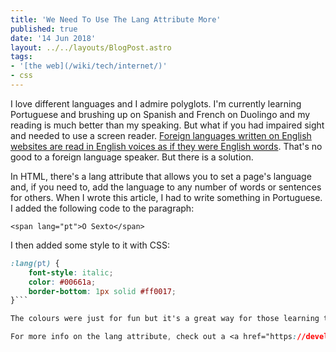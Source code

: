 ```yaml
---
title: 'We Need To Use The Lang Attribute More'
published: true
date: '14 Jun 2018'
layout: ../../layouts/BlogPost.astro
tags:
- '[the web](/wiki/tech/internet/)'
- css
---
```


I love different languages and I admire polyglots. I'm currently learning Portuguese and brushing up on Spanish and French on Duolingo and my reading is much better than my speaking. But what if you had impaired sight and needed to use a screen reader. <a href="https://www.youtube.com/watch?v=ox5QVbZSPBk">Foreign languages written on English websites are read in English voices as if they were English words</a>. That's no good to a foreign language speaker. But there is a solution.

In HTML, there's a lang attribute that allows you to set a page's language and, if you need to, add the language to any number of words or sentences for others. When I wrote this article, I had to write something in Portuguese. I added the following code to the paragraph:

```<span lang="pt">O Sexto</span>```

I then added some style to it with CSS:

```css
:lang(pt) { 
    font-style: italic;
	color: #00661a;
	border-bottom: 1px solid #ff0017;
}```

The colours were just for fun but it's a great way for those learning the language to be able to differentiate words and practise while those who require screen readers can understand what is written in their mother tongue.

For more info on the lang attribute, check out a <a href="https://developer.mozilla.org/en-US/docs/Web/HTML/Global_attributes/lang">full explanation on Mozilla's MDN database</a>, the <a href="https://www.w3schools.com/cssref/sel_lang.asp">CSS :lang() Selector on W3Schools</a>, and <a href="https://www.w3.org/International/questions/qa-css-lang">how to style them on the W3 website</a>.